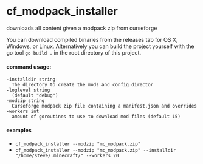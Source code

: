# cf_modpack_installer
downloads all content given a modpack zip from curseforge 

You can download compiled binaries from the releases tab for OS X, Windows, or Linux. Alternatively you can build the project yourself with the go tool `go build .` in the root directory of this project.

#### command usage:
```
-installdir string
  The directory to create the mods and config director
-loglevel string
  (default "debug")
-modzip string
  Curseforge modpack zip file containing a manifest.json and overrides
-workers int
  amount of goroutines to use to download mod files (default 15)
```

#### examples
* `cf_modpack_installer --modzip "mc_modpack.zip"`
* `cf_modpack_installer --modzip "mc_modpack.zip" --installdir "/home/steve/.minecraft/" --workers 20`



